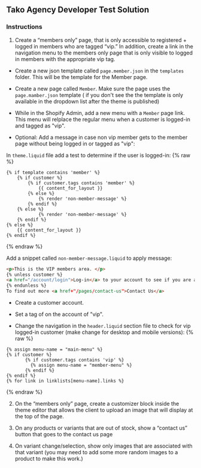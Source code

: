 ## Tako Agency Developer Test Solution  

### Instructions

1. Create a “members only” page, that is only accessible to registered + logged in members who are tagged “vip.” In addition, create a link in the navigation menu to the members only page that is only visible to logged in members with the appropriate vip tag.

- Create a new json template called `page.member.json` in the `templates` folder. This will be the template for the Member page.  

- Create a new page called `Member`. Make sure the page uses the `page.mamber.json` template ( if you don't see the the template is only available in the dropdown list after the theme is published)

- While in the Shopify Admin, add a new menu with a `Member` page link. This menu will relplace the regular menu when a customer is logged-in and tagged as "vip".

- Optional: Add a message in case non vip member gets to the member page without being logged in or tagged as "vip":

In `theme.liquid` file add a test to determine if the user is logged-in:
{% raw %}
```
{% if template contains 'member' %}
    {% if customer %}
        {% if customer.tags contains 'member' %}
            {{ content_for_layout }}
        {% else %}
            {% render 'non-member-message' %}
        {% endif %}
    {% else %}
            {% render 'non-member-message' %}
    {% endif %}
{% else %}
    {{ content_for_layout }}
{% endif %}
```
{% endraw %}

Add a snippet called `non-member-message.liquid` to apply message: 

```html
<p>This is the VIP members area. </p>
{% unless customer %}
<a href="/account/login">Log-in</a> to your account to see if you are a VIP customer.
{% endunless %}
To find out more <a href+"/pages/contact-us">Contact Us</a>
```
- Create a customer account.  

- Set a tag of on the account of "vip".  

- Change the navigation in the `header.liquid` section file to check for vip logged-in customer (make change for desktop and mobile versions):
 {% raw %}
 ```
 {% assign menu-name = "main-menu" %}
 {% if customer %}
        {% if customer.tags contains 'vip' %}
          {% assign menu-name = "member-menu" %}
        {% endif %}
 {% endif %}
{% for link in linklists[menu-name].links %}
```
{% endraw %}


2. On the “members only” page, create a customizer block inside the theme editor that allows the client to upload an image that will display at the top of the page.

3. On any products or variants that are out of stock, show a “contact us” button that goes to the contact us page

4. On variant change/selection, show only images that are associated with that variant (you may need to add some more random images to a product to make this work.)



